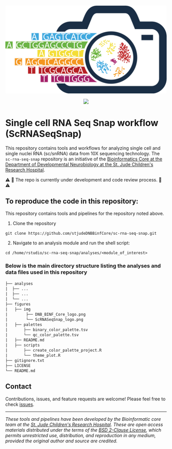 <p align="center">
  <img src="figures/img/ScRNASeqSnap_logo.png" alt="ScRNASeqSnap repository logo" width="660px" />
</p>
<p align="center">
  <a href="https://github.com/stjudeDNBBinfCore/sc-rna-seq-snap/blob/main/LICENSE"><img src="https://img.shields.io/github/license/stjudeDNBBinfCore/figures/img/ScRNASeqSnap_logo.png?style=for-the-badge"></a>
</p>


# Single cell RNA Seq Snap workflow (ScRNASeqSnap)

This repository contains tools and workflows for analyzing single cell and single nuclei RNA (sc/snRNA) data from 10X sequencing technology. The `sc-rna-seq-snap` repository is an initiative of the [Bioinformatics Core at the Department of Developmental Neurobiology at the St. Jude Children's Research Hospital](https://www.stjude.org/research/departments/developmental-neurobiology/shared-resources/bioinformatic-core.html).


⚠️ 🚧 The repo is currently under development and code review process. 🚧 ⚠️ 




## To reproduce the code in this repository:

This repository contains tools and pipelines for the repository noted above.


1. Clone the repository
```
git clone https://github.com/stjudeDNBBinfCore/sc-rna-seq-snap.git
```

2. Navigate to an analysis module and run the shell script:
```
cd /home/rstudio/sc-rna-seq-snap/analyses/<module_of_interest>
```

### Below is the main directory structure listing the analyses and data files used in this repository

```
├── analyses
|  ├── ...
|  ├── ...
|  └── ...
├── figures
|   ├── img
|        ├── DNB_BINF_Core_logo.png
|        └── ScRNASeqSnap_logo.png
|   ├── palettes
|       ├── binary_color_palette.tsv
|       └── qc_color_palette.tsv
|   ├── README.md
|   ├── scripts
|       ├── create_color_palette_project.R
|       └── theme_plot.R
├── gitignore.txt
├── LICENSE
└── README.md
```

## Contact

Contributions, issues, and feature requests are welcome! Please feel free to check [issues](https://github.com/stjudeDNBBinfCore/sc-rna-seq-snap/issues).

---

*These tools and pipelines have been developed by the Bioinformatic core team at the [St. Jude Children's Research Hospital](https://www.stjude.org/). These are open access materials distributed under the terms of the [BSD 2-Clause License](https://opensource.org/license/bsd-2-clause), which permits unrestricted use, distribution, and reproduction in any medium, provided the original author and source are credited.*
